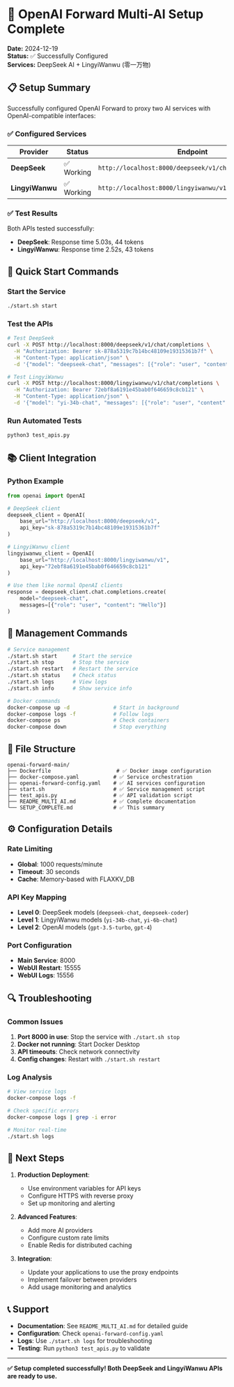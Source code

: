# 🎉 OpenAI Forward Multi-AI Setup Complete

**Date:** 2024-12-19  
**Status:** ✅ Successfully Configured  
**Services:** DeepSeek AI + LingyiWanwu (零一万物)

## 📋 Setup Summary

Successfully configured OpenAI Forward to proxy two AI services with OpenAI-compatible interfaces:

### ✅ Configured Services

| Provider | Status | Endpoint | API Key | Model |
|----------|--------|----------|---------|-------|
| **DeepSeek** | ✅ Working | `http://localhost:8000/deepseek/v1/chat/completions` | `sk-878a5319c7b14bc48109e19315361b7f` | `deepseek-chat` |
| **LingyiWanwu** | ✅ Working | `http://localhost:8000/lingyiwanwu/v1/chat/completions` | `72ebf8a6191e45bab0f646659c8cb121` | `yi-34b-chat` |

### ✅ Test Results

Both APIs tested successfully:
- **DeepSeek**: Response time 5.03s, 44 tokens
- **LingyiWanwu**: Response time 2.52s, 43 tokens

## 🚀 Quick Start Commands

### Start the Service
```bash
./start.sh start
```

### Test the APIs
```bash
# Test DeepSeek
curl -X POST http://localhost:8000/deepseek/v1/chat/completions \
  -H "Authorization: Bearer sk-878a5319c7b14bc48109e19315361b7f" \
  -H "Content-Type: application/json" \
  -d '{"model": "deepseek-chat", "messages": [{"role": "user", "content": "Hello"}], "max_tokens": 50}'

# Test LingyiWanwu
curl -X POST http://localhost:8000/lingyiwanwu/v1/chat/completions \
  -H "Authorization: Bearer 72ebf8a6191e45bab0f646659c8cb121" \
  -H "Content-Type: application/json" \
  -d '{"model": "yi-34b-chat", "messages": [{"role": "user", "content": "你好"}], "max_tokens": 50}'
```

### Run Automated Tests
```bash
python3 test_apis.py
```

## 📚 Client Integration

### Python Example
```python
from openai import OpenAI

# DeepSeek client
deepseek_client = OpenAI(
    base_url="http://localhost:8000/deepseek/v1",
    api_key="sk-878a5319c7b14bc48109e19315361b7f"
)

# LingyiWanwu client
lingyiwanwu_client = OpenAI(
    base_url="http://localhost:8000/lingyiwanwu/v1",
    api_key="72ebf8a6191e45bab0f646659c8cb121"
)

# Use them like normal OpenAI clients
response = deepseek_client.chat.completions.create(
    model="deepseek-chat",
    messages=[{"role": "user", "content": "Hello"}]
)
```

## 🔧 Management Commands

```bash
# Service management
./start.sh start     # Start the service
./start.sh stop      # Stop the service  
./start.sh restart   # Restart the service
./start.sh status    # Check status
./start.sh logs      # View logs
./start.sh info      # Show service info

# Docker commands
docker-compose up -d              # Start in background
docker-compose logs -f            # Follow logs
docker-compose ps                 # Check containers
docker-compose down               # Stop everything
```

## 📁 File Structure

```
openai-forward-main/
├── Dockerfile                     # ✅ Docker image configuration  
├── docker-compose.yaml           # ✅ Service orchestration
├── openai-forward-config.yaml    # ✅ AI services configuration
├── start.sh                      # ✅ Service management script
├── test_apis.py                  # ✅ API validation script
├── README_MULTI_AI.md            # ✅ Complete documentation
└── SETUP_COMPLETE.md             # ✅ This summary
```

## ⚙️ Configuration Details

### Rate Limiting
- **Global**: 1000 requests/minute
- **Timeout**: 30 seconds
- **Cache**: Memory-based with FLAXKV_DB

### API Key Mapping
- **Level 0**: DeepSeek models (`deepseek-chat`, `deepseek-coder`)
- **Level 1**: LingyiWanwu models (`yi-34b-chat`, `yi-6b-chat`)
- **Level 2**: OpenAI models (`gpt-3.5-turbo`, `gpt-4`)

### Port Configuration
- **Main Service**: 8000
- **WebUI Restart**: 15555  
- **WebUI Logs**: 15556

## 🔍 Troubleshooting

### Common Issues
1. **Port 8000 in use**: Stop the service with `./start.sh stop`
2. **Docker not running**: Start Docker Desktop
3. **API timeouts**: Check network connectivity
4. **Config changes**: Restart with `./start.sh restart`

### Log Analysis
```bash
# View service logs
docker-compose logs -f

# Check specific errors  
docker-compose logs | grep -i error

# Monitor real-time
./start.sh logs
```

## 🎯 Next Steps

1. **Production Deployment**: 
   - Use environment variables for API keys
   - Configure HTTPS with reverse proxy
   - Set up monitoring and alerting

2. **Advanced Features**:
   - Add more AI providers
   - Configure custom rate limits
   - Enable Redis for distributed caching

3. **Integration**:
   - Update your applications to use the proxy endpoints
   - Implement failover between providers
   - Add usage monitoring and analytics

## 📞 Support

- **Documentation**: See `README_MULTI_AI.md` for detailed guide
- **Configuration**: Check `openai-forward-config.yaml`
- **Logs**: Use `./start.sh logs` for troubleshooting
- **Testing**: Run `python3 test_apis.py` to validate

---

**✅ Setup completed successfully! Both DeepSeek and LingyiWanwu APIs are ready to use.** 
